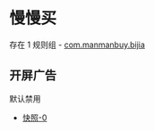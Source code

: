 # 慢慢买

存在 1 规则组 - [com.manmanbuy.bijia](/src/apps/com.manmanbuy.bijia.ts)

## 开屏广告

默认禁用

- [快照-0](https://i.gkd.li/i/13214974)
